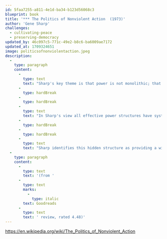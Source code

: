 ```yaml
---
id: 5faa7255-a811-4e1d-ba34-b123d56068c3
blueprint: book
title: '*** The Politics of Nonviolent Action  (1973)'
author: 'Gene Sharp'
challenges:
  - cultivating-peace
  - preserving-democracy
updated_by: 46c097c5-771c-49e2-b8c6-ba6009ae7172
updated_at: 1709324651
image: politicsofnonviolentaction.jpeg
description:
  -
    type: paragraph
    content:
      -
        type: text
        text: "Sharp's key theme is that power is not monolithic; that is, it does not derive from some intrinsic quality of those who are in power. For Sharp, political power, the power of any state - regardless of its particular structural organization - ultimately derives from the subjects of the state. His fundamental belief is that any power structure relies upon the subjects' obedience to the orders of the ruler(s). If subjects do not obey, leaders have no power."
      -
        type: hardBreak
      -
        type: hardBreak
      -
        type: text
        text: "In Sharp's view all effective power structures have systems by which they encourage or extract obedience from their subjects. States have particularly complex systems for keeping subjects obedient. These systems include specific institutions (police, courts, regulatory bodies) but may also involve cultural dimensions that inspire obedience by implying that power is monolithic (the god cult of the Egyptian pharaohs, the dignity of the office of the President, moral or ethical norms and taboos). Through these systems, subjects are presented with a system of sanctions (imprisonment, fines, ostracism) and rewards (titles, wealth, fame) which influence the extent of their obedience."
      -
        type: hardBreak
      -
        type: hardBreak
      -
        type: text
        text: "Sharp identifies this hidden structure as providing a window of opportunity for a population to cause significant change in a state. Sharp cites the insight of E'tienne de La Boétie, that if the subjects of a particular state recognize that they are the source of the state's power they can refuse their obedience and their leader(s) will be left without power."
  -
    type: paragraph
    content:
      -
        type: text
        text: '(from '
      -
        type: text
        marks:
          -
            type: italic
        text: Goodreads
      -
        type: text
        text: ' review, rated 4.48)'
---
```

https://en.wikipedia.org/wiki/The_Politics_of_Nonviolent_Action